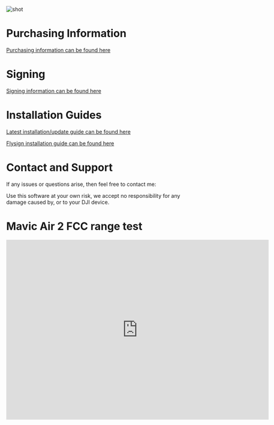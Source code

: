 ![shot](https://user-images.githubusercontent.com/2493592/115835276-0082c680-a40e-11eb-93b4-10c0ad6f0b6a.jpeg)


# Purchasing Information

<a href="{{ link info.md | relative_url }}" class="btn">Purchasing information can be found here</a>



# Signing

<a href="{{ link ./signing.md }}" class="btn">Signing information can be found here</a>


# Installation Guides

<a href="{{ link ./installation_unsigned.md}}" class="btn">Latest installation/update guide can be found here</a>

<a href="{{ link ./flysign.md}}" class="btn">Flysign installation guide can be found here</a>



# Contact and Support

If any issues or questions arise, then feel free to contact me:

<a href="{{ site.data.social-media.email.href }}{{ site.data.social-media.email.id }}"> <i class="fa {{ site.data.social-media.email.fa-icon }}" style="font-size: 50px;"></i></a>


Use this software at your own risk, we accept no responsibility for any damage caused by, or to your DJI device.

# Mavic Air 2 FCC range test

<div class="embed-container">
     <iframe width="700" height="480" src="https://www.youtube.com/embed/bDLAtuueoVU?rel=0" title="YouTube video player" frameborder="0" allow="accelerometer; autoplay; clipboard-write; encrypted-media; gyroscope; picture-in-picture" allowfullscreen></iframe>
</div>


